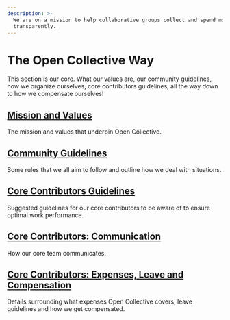 ```yaml
---
description: >-
  We are on a mission to help collaborative groups collect and spend money
  transparently.
---
```


# The Open Collective Way

This section is our core. What our values are, our community guidelines, how we organize ourselves, core contributors guidelines, all the way down to how we compensate ourselves!

## [Mission and Values ](mission-and-values.md)

The mission and values that underpin Open Collective.&#x20;

## [Community Guidelines ](community-guidelines.md)

Some rules that we all aim to follow and outline how we deal with situations.

## [Core Contributors Guidelines ](core-contributors-guidelines.md)

Suggested guidelines for our core contributors to be aware of to ensure optimal work performance.&#x20;

## [Core Contributors: Communication](core-contributors-communication.md)&#x20;

How our core team communicates.&#x20;

## [Core Contributors: Expenses, Leave and Compensation](core-contributors-expenses.md)&#x20;

Details surrounding what expenses Open Collective covers, leave guidelines and how we get compensated.&#x20;

